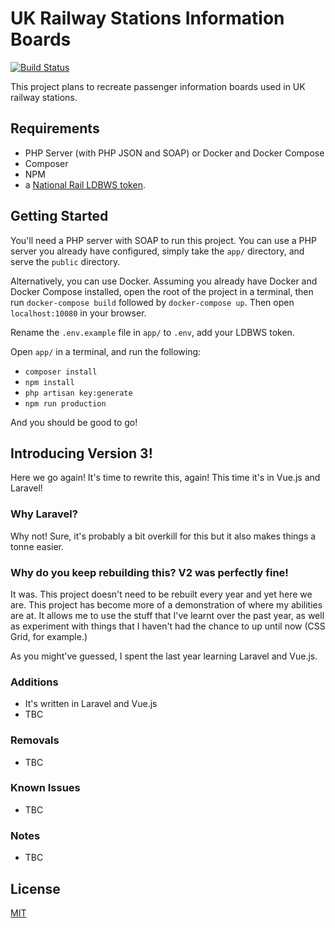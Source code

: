 # UK Railway Stations Information Boards
[![Build Status](https://travis-ci.org/DanielHartUK/UK-Railway-Stations-Information-Boards.svg?branch=V3)](https://travis-ci.org/DanielHartUK/UK-Railway-Stations-Information-Boards)

This project plans to recreate passenger information boards used in UK railway stations.

## Requirements
- PHP Server (with PHP JSON and SOAP) or Docker and Docker Compose
- Composer
- NPM
- a [National Rail LDBWS token](http://realtime.nationalrail.co.uk/OpenLDBWSRegistration/).

## Getting Started
You'll need a PHP server with SOAP to run this project. You can use a PHP server you already have configured, simply take the `app/` directory, and serve the `public` directory.

Alternatively, you can use Docker. Assuming you already have Docker and Docker Compose installed, open the root of the project in a terminal, then run `docker-compose build` followed by `docker-compose up`. Then open `localhost:10080` in your browser.

Rename the `.env.example` file in `app/` to `.env`, add your LDBWS token.

Open `app/` in a terminal, and run the following:
 - `composer install`
 - `npm install`
 - `php artisan key:generate`
 - `npm run production`
 
 And you should be good to go!

## Introducing Version 3!
Here we go again! It's time to rewrite this, again! This time it's in Vue.js and Laravel!

### Why Laravel? 
Why not! Sure, it's probably a bit overkill for this but it also makes things a tonne easier. 

### Why do you keep rebuilding this? V2 was perfectly fine!
It was. This project doesn't need to be rebuilt every year and yet here we are. This project has become more of a demonstration of where my abilities are at. It allows me to use the stuff that I've learnt over the past year, as well as experiment with things that I haven't had the chance to up until now (CSS Grid, for example.)

As you might've guessed, I spent the last year learning Laravel and Vue.js.

### Additions
- It's written in Laravel and Vue.js
- TBC

### Removals
- TBC

### Known Issues
- TBC

### Notes
- TBC

## License
[MIT](https://github.com/DanielHartUK/UK-Railway-Stations-Information-Boards/blob/master/license.md)
